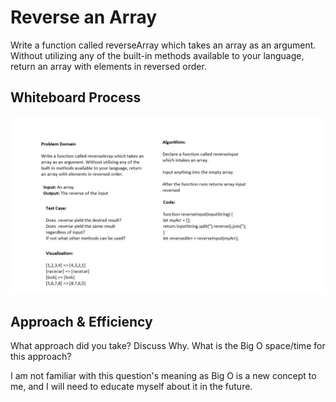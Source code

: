 # Reverse an Array

Write a function called reverseArray which takes an array as an argument. Without utilizing any of the built-in methods available to your language, return an array with elements in reversed order.

## Whiteboard Process
![Array reverse whiteboard](whiteboard.jpg)

## Approach & Efficiency
 What approach did you take? Discuss Why. What is the Big O space/time for this approach?

I am not familiar with this question's meaning as Big O is a new concept to me, and I will need to educate myself about it in the future.